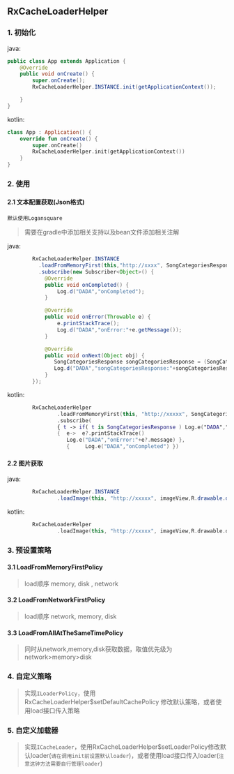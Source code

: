 ## RxCacheLoaderHelper
### 1. 初始化
java:
```java
public class App extends Application {
    @Override
    public void onCreate() {
        super.onCreate();
        RxCacheLoaderHelper.INSTANCE.init(getApplicationContext());

    }
}
```
kotlin:
```kotlin
class App : Application() {
    override fun onCreate() {
        super.onCreate()
        RxCacheLoaderHelper.init(getApplicationContext())
    }
}
```
### 2. 使用
#### 2.1 文本配置获取(Json格式)
`默认使用Logansquare`
>需要在gradle中添加相关支持以及bean文件添加相关注解

java:
```java
        RxCacheLoaderHelper.INSTANCE
          .loadFromMemoryFirst(this,"http://xxxx", SongCategoriesResponse.class)
          .subscribe(new Subscriber<Object>() {
            @Override
            public void onCompleted() {
                Log.d("DADA","onCompleted");
            }

            @Override
            public void onError(Throwable e) {
                e.printStackTrace();
                Log.d("DADA","onError:"+e.getMessage());
            }

            @Override
            public void onNext(Object obj) {
               SongCategoriesResponse songCategoriesResponse = (SongCategoriesResponse)obj
               Log.d("DADA","songCategoriesResponse:"+songCategoriesResponse);
            }
        });
```
kotlin:
```kotlin
        RxCacheLoaderHelper
                .loadFromMemoryFirst(this, "http://xxxxx", SongCategoriesResponse::class.java)
                .subscribe(
                { t -> if( t is SongCategoriesResponse ) Log.e("DADA","loadFromMemoryFirst:"+t) }, 
                {  e->  e?.printStackTrace()
                   Log.e("DADA","onError:"+e?.message) }, 
                   {     Log.e("DADA","onCompleted") })
```
#### 2.2 图片获取
java:
```java
        RxCacheLoaderHelper.INSTANCE
                .loadImage(this, "http://xxxxx", imageView,R.drawable.defualt_icon);
```
kotlin:
```kotlin
        RxCacheLoaderHelper
                .loadImage(this, "http://xxxxx", imageView,R.drawable.defualt_icon)
```
### 3. 预设置策略
#### 3.1 LoadFromMemoryFirstPolicy
> load顺序 memory, disk , network
#### 3.2 LoadFromNetworkFirstPolicy
> load顺序 network, memory, disk
#### 3.3 LoadFromAllAtTheSameTimePolicy
> 同时从network,memory,disk获取数据，取值优先级为network>memory>disk

### 4. 自定义策略
> 实现`ILoaderPolicy`，使用RxCacheLoaderHelper$setDefaultCachePolicy 修改默认策略，或者使用load接口传入策略
### 5. 自定义加载器
> 实现`ICacheLoader`，使用RxCacheLoaderHelper$setLoaderPolicy修改默认loader(`请在调用init前设置默认loader`)，或者使用load接口传入loader(`注意这钟方法需要自行管理loader`)